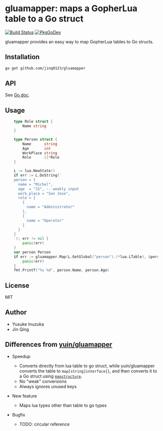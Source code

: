# gluamapper: maps a GopherLua table to a Go struct

[![Build Status](https://travis-ci.org/jinq0123/gluamapper.svg)](https://travis-ci.org/jinq0123/gluamapper)
[![PkgGoDev](https://pkg.go.dev/badge/github.com/jinq0123/gluamapper)](https://pkg.go.dev/github.com/jinq0123/gluamapper)

gluamapper provides an easy way to map GopherLua tables to Go structs.

## Installation

```bash
go get github.com/jinq0123/gluamapper
```

## API
See [Go doc](https://pkg.go.dev/github.com/jinq0123/gluamapper).

## Usage

```go
    type Role struct {
        Name string
    }

    type Person struct {
        Name      string
        Age       int
        WorkPlace string
        Role      []*Role
    }

    L := lua.NewState()
    if err := L.DoString(`
    person = {
      name = "Michel",
      age  = "31", -- weakly input
      work_place = "San Jose",
      role = {
        {
          name = "Administrator"
        },
        {
          name = "Operator"
        }
      }
    }
    `); err != nil {
        panic(err)
    }
    var person Person
    if err := gluamapper.Map(L.GetGlobal("person").(*lua.LTable), &person); err != nil {
        panic(err)
    }
    fmt.Printf("%s %d", person.Name, person.Age)
```

## License
MIT

## Author
* Yusuke Inuzuka
* Jin Qing

## Differences from [yuin/gluamapper](https://github.com/yuin/gluamapper)

+ Speedup
	* Converts directly from lua table to go struct, while yuin/gluamapper
		converts the table to `map[string]interface{}`,
		and then converts it to a Go struct using [`mapstructure`](https://github.com/mitchellh/mapstructure/).
	* No "weak" conversions
	* Always ignores unused keys

+ New feature
	* Maps lua types other than table to go types

+ Bugfix
	* TODO: circular reference
